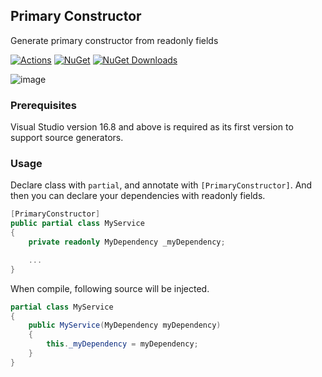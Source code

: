 ## Primary Constructor

Generate primary constructor from readonly fields

[![Actions](https://github.com/wk-j/primary-constructor/workflows/NuGet/badge.svg)](https://github.com/wk-j/primary-constructor/actions)
[![NuGet](https://img.shields.io/nuget/v/wk.PrimaryConstructor.svg)](https://www.nuget.org/packages/wk.PrimaryConstructor)
[![NuGet Downloads](https://img.shields.io/nuget/dt/wk.PrimaryConstructor.svg)](https://www.nuget.org/packages/wk.PrimaryConstructor)

![image](https://user-images.githubusercontent.com/5763993/97197488-4b65ad80-17e0-11eb-9eef-305ce284eb78.png)

### Prerequisites

Visual Studio version 16.8 and above is required as its first version to support source generators.

### Usage

Declare class with `partial`, and annotate with `[PrimaryConstructor]`.
And then you can declare your dependencies with readonly fields.

```csharp
[PrimaryConstructor]
public partial class MyService
{
    private readonly MyDependency _myDependency;

    ...
}
```

When compile, following source will be injected.

```csharp
partial class MyService
{
    public MyService(MyDependency myDependency)
    {
        this._myDependency = myDependency;
    }
}
```
